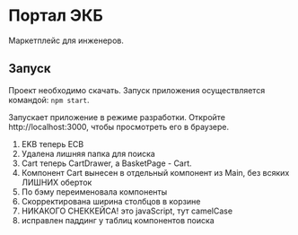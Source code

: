 # Портал ЭКБ

Маркетплейс для инженеров.

## Запуск

Проект необходимо скачать. Запуск приложения осуществляется командой: `npm start`.

Запускает приложение в режиме разработки. Откройте http://localhost:3000, чтобы просмотреть его в браузере.

1. EKB теперь ECB
2. Удалена лишняя папка для поиска
3. Cart теперь CartDrawer, a BasketPage - Cart.
4. Компонент Cart вынесен в отдельный компонент из Main, без всяких ЛИШНИХ оберток
5. По бэму переименовала компоненты
6. Скорректирована ширина столбцов в корзине
7. НИКАКОГО СНЕККЕЙСА! это javaScript, тут camelCase
8. исправлен паддинг у таблиц компонентов поиска
